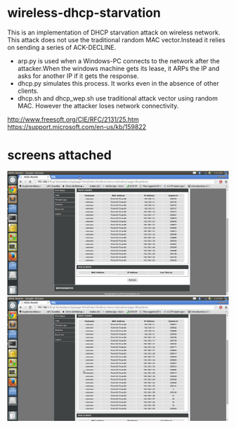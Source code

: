 # wireless-dhcp-starvation

This is an implementation of DHCP starvation attack on wireless network. This attack does not use the traditional random MAC vector.Instead it relies on sending a series of ACK-DECLINE.
* arp.py is used when a Windows-PC connects to the network after the attacker.When the windows machine gets its lease, it ARPs the IP and asks for another IP if it gets the response.
* dhcp.py simulates this process. It works even in the absence of other clients.
* dhcp.sh and dhcp_wep.sh use traditional attack vector using random MAC. However the attacker loses network connectivity.

http://www.freesoft.org/CIE/RFC/2131/25.htm
https://support.microsoft.com/en-us/kb/159822

# screens attached
![screen-1](/screen-1.png?raw=true "Screenshot-1")
![screen-2](/screen-2.png?raw=true "Screenshot-2")